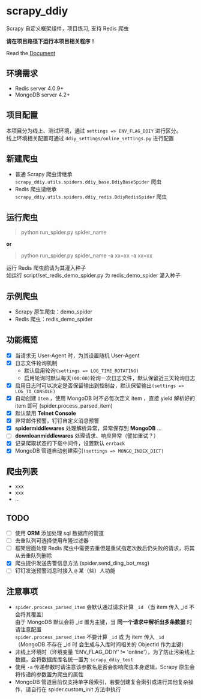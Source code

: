 # scrapy_ddiy
Scrapy 自定义框架组件，项目练习, 支持 Redis 爬虫

**请在项目路径下运行本项目相关程序！**  

Read the [Document](https://github.com/LZC6244/scrapy_ddiy/wiki)

## 环境需求
- Redis server 4.0.9+
- MongoDB server 4.2+

## 项目配置
本项目分为线上、测试环境，通过 `settings => ENV_FLAG_DDIY` 进行区分。  
线上环境相关配置可通过 `ddiy_settings/online_settings.py` 进行配置

## 新建爬虫
- 普通 Scrapy 爬虫请继承 `scrapy_ddiy.utils.spiders.ddiy_base.DdiyBaseSpider` 爬虫
- Redis 爬虫请继承 `scrapy_ddiy.utils.spiders.ddiy_redis.DdiyRedisSpider` 爬虫

## 运行爬虫
> python run_spider.py spider_name
  
**or**

> python run_spider.py spider_name -a xx=xx -a xx=xx

运行 Redis 爬虫前请为其灌入种子  
如运行 script/set_redis_demo_spider.py 为 redis_demo_spider 灌入种子

## 示例爬虫
- Scrapy 原生爬虫：demo_spider
- Redis 爬虫：redis_demo_spider

## 功能概览
- [x] 当请求无 User-Agent 时，为其设置随机 User-Agent
- [x] 日志文件轮询机制
  - 默认启用轮询`(settings => LOG_TIME_ROTATING)`
  - 启用轮询时默认每天`(00:00)`轮询一次日志文件，默认保留近三天轮询日志
- [x] 启用日志时可以决定是否保留输出到控制台，默认保留输出`(settings => LOG_TO_CONSOLE)`
- [x] 自动创建 `Item` ，使用 MongoDB 时不必每次定义 item ，直接 yield 解析好的 item 即可 (spider.process_parsed_item)
- [x] 默认禁用 **Telnet Console**
- [x] 异常邮件预警，钉钉自定义消息预警
- [x] **spidermiddlewares** 处理解析异常，异常保存到 **MongoDB** ...
- [ ] **downloanmiddlewares** 处理请求、响应异常（譬如重试？）
- [x] 记录爬取状态的下载中间件，设置默认 `errback`
- [x] MongoDB 管道自动创建索引`(settings => MONGO_INDEX_DICT)`

## 爬虫列表
- xxx
- xxx
- ...

## TODO
- [ ] 使用 **ORM** 添加处理 sql 数据库的管道
- [ ] 去重队列可选择使用布隆过滤器
- [ ] 框架层面处理 Redis 爬虫中需要去重但是重试指定次数后仍失败的请求，将其从去重队列删除
- [x] 爬虫提供发送告警信息方法 (spider.send_ding_bot_msg)
- [ ] 钉钉发送预警消息时接入 `@` 某（些）人功能

## 注意事项
- `spider.process_parsed_item` 会默认通过请求计算 `_id` （当 item 传入 _id 不会将其覆盖）  
  由于 MongoDB 默认会将 _id 置为主键，当 **同一个请求中解析出多条数据** 时请注意配置   
  `spider.process_parsed_item` 不要计算 `_id` 或 为 item 传入 `_id`  
  （MongoDB 不存在 _id 时 会生成与入库时间相关的 ObjectId 作为主键）
- 非线上环境时（环境变量 'ENV_FLAG_DDIY' != 'online'），为了防止污染线上数据，会将数据库库名统一置为 `scrapy_ddiy_test`
- 使用 `-a` 传递参数时请注意该参数名是否会影响爬虫本身逻辑，Scrapy 原生会将传递的参数置为爬虫的属性
- MongoDB 管道目前仅支持单字段索引，若要创建复合索引或进行其他复杂操作，请自行在 spider.custom_init 方法中执行